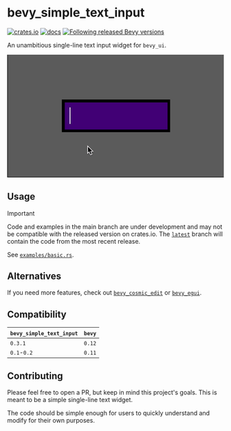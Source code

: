 # bevy_simple_text_input

[![crates.io](https://img.shields.io/crates/v/bevy_simple_text_input.svg)](https://crates.io/crates/bevy_simple_text_input)
[![docs](https://docs.rs/bevy_simple_text_input/badge.svg)](https://docs.rs/bevy_simple_text_input)
[![Following released Bevy versions](https://img.shields.io/badge/Bevy%20tracking-released%20version-lightblue)](https://bevyengine.org/learn/book/plugin-development/#main-branch-tracking)

An unambitious single-line text input widget for `bevy_ui`.

![animated screenshot of text input widget gaining focus and text typed and submitted](assets/screenshot.gif)

## Usage

> [!IMPORTANT]
> Code and examples in the main branch are under development and may not be compatible with the released version on crates.io. The [`latest`](https://github.com/rparrett/bevy_simple_text_input/tree/latest) branch will contain the code from the most recent release.

See [`examples/basic.rs`](https://github.com/rparrett/bevy_simple_text_input/blob/latest/examples/basic.rs).

## Alternatives

If you need more features, check out [`bevy_cosmic_edit`](https://github.com/StaffEngineer/bevy_cosmic_edit) or [`bevy_egui`](https://github.com/mvlabat/bevy_egui).

## Compatibility

| `bevy_simple_text_input` | `bevy` |
| :--                      | :--    |
| `0.3.1`                  | `0.12` |
| `0.1`-`0.2`              | `0.11` |

## Contributing

Please feel free to open a PR, but keep in mind this project's goals. This is meant to be a simple single-line text widget.

The code should be simple enough for users to quickly understand and modify for their own purposes.
